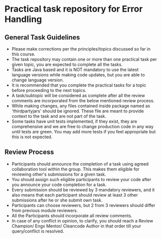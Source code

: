 # Practical task repository for Error Handling

## General Task Guidelines

*    Please make corrections per the principles/topics discussed so far in this course.
*    The task repository may contain one or more than one practical task per given topic, you are expected to complete all the tasks.
*    Tasks are Java based and it is NOT mandatory to use the latest language versions while making code updates, but you are able to change language version.
*    It is recommended that you complete the practical tasks for a topic before proceeding to the next topics.
*    A task/subtopic will be considered as complete after all the review comments are incorporated from the below mentioned review process.
*    While making changes, any files contained inside package named as 'thirdpartyjars' should be ignored. These file are meant to provide context to the task and are not part of the task.
*    Some tasks have unit tests implemented, if they exist, they are comprehensive and we are free to change production code in any way until tests are green. You may add more tests if you feel appropriate but this is not expected.


## Review Process

*    Participants should announce the completion of a task using agreed collaboration tool within the group. This makes them eligible for reviewing other's submissions for a given task.
*    You should assign such eligible participants to review your code after you announce your code completion for a task.
*    Every submission should be reviewed by 3  mandatory reviewers, and it also means that each participant should review at least 3 other submissions after he or she submit own task.
*    Participants can choose reviewers, but 2 from 3 reviewers should differ from previous module reviewers.
*    All the Participants should incorporate all review comments.
*    In case of any conflict in opinion, to clarify, you should reach a Review Champion/ Engx Mentor/ Cleancode Author in that order till your query/conflict is resolved.



